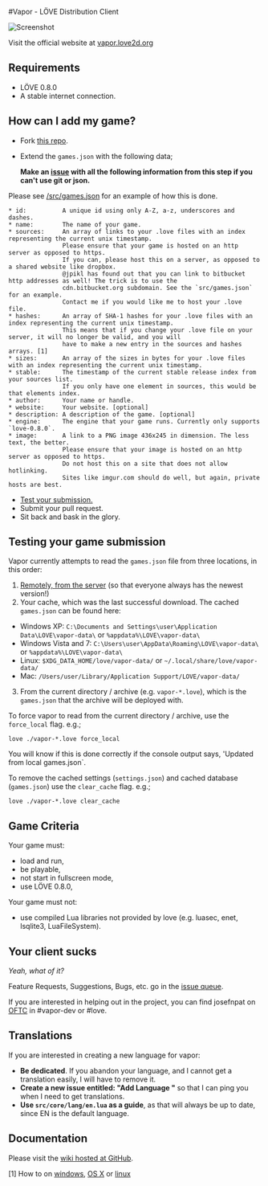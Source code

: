 #Vapor - LÖVE Distribution Client

![Screenshot](https://raw.github.com/josefnpat/vapor/master/dev/screenshots/screenshot.png)

Visit the official website at [vapor.love2d.org](http://vapor.love2d.org)

## Requirements

* LÖVE 0.8.0
* A stable internet connection.

## How can I add my game?

* Fork [this repo](https://github.com/josefnpat/vapor).
* Extend the `games.json` with the following data;

    **Make an [issue](https://github.com/josefnpat/vapor/issues) with all the following information from this step if you can't use git or json.**

Please see [/src/games.json](/src/games.json) for an example of how this is done.

    * id:          A unique id using only A-Z, a-z, underscores and dashes.
    * name:        The name of your game.
    * sources:     An array of links to your .love files with an index representing the current unix timestamp.
                   Please ensure that your game is hosted on an http server as opposed to https.
                   If you can, please host this on a server, as opposed to a shared website like dropbox.
                   @jpikl has found out that you can link to bitbucket http addresses as well! The trick is to use the
                   cdn.bitbucket.org subdomain. See the `src/games.json` for an example.
                   Contact me if you would like me to host your .love file.
    * hashes:      An array of SHA-1 hashes for your .love files with an index representing the current unix timestamp.
                   This means that if you change your .love file on your server, it will no longer be valid, and you will
                   have to make a new entry in the sources and hashes arrays. [1]
    * sizes:       An array of the sizes in bytes for your .love files with an index representing the current unix timestamp.
    * stable:      The timestamp of the current stable release index from your sources list.
                   If you only have one element in sources, this would be that elements index.
    * author:      Your name or handle.
    * website:     Your website. [optional]
    * description: A description of the game. [optional]
    * engine:      The engine that your game runs. Currently only supports `love-0.8.0`.
    * image:       A link to a PNG image 436x245 in dimension. The less text, the better.
                   Please ensure that your image is hosted on an http server as opposed to https.
                   Do not host this on a site that does not allow hotlinking.
                   Sites like imgur.com should do well, but again, private hosts are best.

* [Test your submission.](#testing-your-game-submission)
* Submit your pull request.
* Sit back and bask in the glory.

## Testing your game submission

Vapor currently attempts to read the `games.json` file from three locations, in this order:

1. [Remotely, from the server](http://50.116.63.25/public/vapor/games.json) (so that everyone always has the newest version!)
2. Your cache, which was the last successful download. The cached `games.json` can be found here:

  * Windows XP: `C:\Documents and Settings\user\Application Data\LOVE\vapor-data\` or `%appdata%\LOVE\vapor-data\`
  * Windows Vista and 7: `C:\Users\user\AppData\Roaming\LOVE\vapor-data\` or `%appdata%\LOVE\vapor-data\`
  * Linux: `$XDG_DATA_HOME/love/vapor-data/` or `~/.local/share/love/vapor-data/`
  * Mac: `/Users/user/Library/Application Support/LOVE/vapor-data/`

3. From the current directory / archive (e.g. `vapor-*.love`), which is the `games.json` that the archive will be deployed with.

To force vapor to read from the current directory / archive, use the `force_local` flag. e.g.;

    love ./vapor-*.love force_local

You will know if this is done correctly if the console output says, 'Updated from local games.json`.

To remove the cached settings (`settings.json`) and cached database (`games.json`) use the `clear_cache` flag. e.g.;

    love ./vapor-*.love clear_cache

## Game Criteria

Your game must:
* load and run,
* be playable,
* not start in fullscreen mode,
* use LÖVE 0.8.0,

Your game must not:
* use compiled Lua libraries not provided by love (e.g. luasec, enet, lsqlite3, LuaFileSystem).

## Your client sucks

_Yeah, what of it?_

Feature Requests, Suggestions, Bugs, etc. go in the [issue queue](https://github.com/josefnpat/vapor/issues).

If you are interested in helping out in the project, you can find josefnpat on [OFTC](irc://irc.oftc.net:6667) in #vapor-dev or #love.

## Translations

If you are interested in creating a new language for vapor:

* __Be dedicated__. If you abandon your language, and I cannot get a translation easily, I will have to remove it.
* __Create a new issue entitled: "Add Language <LANG>"__ so that I can ping you when I need to get translations.
* __Use `src/core/lang/en.lua` as a guide__, as that will always be up to date, since EN is the default language.

## Documentation

Please visit the [wiki hosted at GitHub](https://github.com/josefnpat/vapor/wiki).

[1] How to on [windows](http://support.microsoft.com/kb/889768), [OS X](http://ss64.com/osx/shasum.html) or [linux](http://en.wikipedia.org/wiki/Sha1sum)
